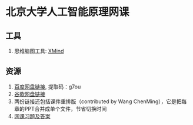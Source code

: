 # 北京大学人工智能原理网课

## 工具

1. 思维脑图工具: [XMind](https://www.xmind.cn/)

## 资源

1. [百度网盘链接](https://pan.baidu.com/s/1a0gqO27EtsFo3-IEfl8-mA), 提取码：g7ou
2. [谷歌网盘链接](https://drive.google.com/file/d/1mC4QiAqVBBmYbv2IPlMPfcIEnBqnacie/view?usp=sharing)
3. 两份链接还包括课件重排版（contributed by Wang ChenMing），它是把每章的PPT合并成单个文件，节省切换时间
4. [网课习题及答案](https://wenku.baidu.com/view/326fadd9dc3383c4bb4cf7ec4afe04a1b071b0d4.html)
